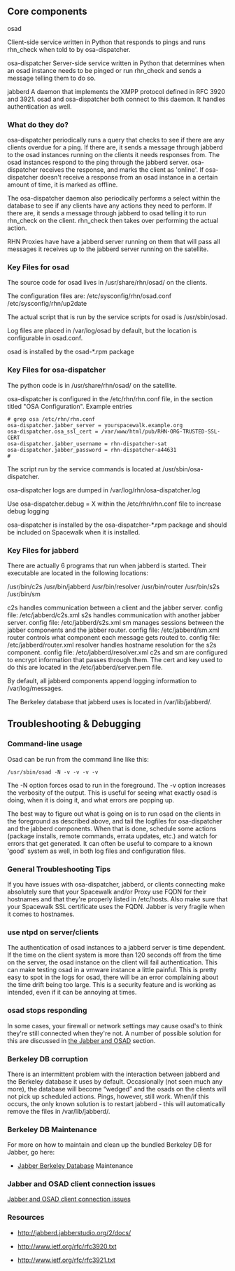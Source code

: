 ## Core components

osad 

 Client-side service written in Python that responds to pings and runs rhn_check when told to by osa-dispatcher.

osa-dispatcher
 Server-side service written in Python that determines when an osad instance needs to be pinged or run rhn_check and sends a message telling them to do so.

jabberd 
 A daemon that implements the XMPP protocol defined in RFC 3920 and 3921. osad and osa-dispatcher both connect to this daemon. It handles authentication as well.
### What do they do?



osa-dispatcher periodically runs a query that checks to see if there are any clients overdue for a ping. If there are, it sends a message through jabberd to the osad instances running on the clients it needs responses from. The osad instances respond to the ping through the jabberd server. osa-dispatcher receives the response, and marks the client as 'online'. If osa-dispatcher doesn't receive a response from an osad instance in a certain amount of time, it is marked as offline.

The osa-dispatcher daemon also periodically performs a select within the database to see if any clients have any actions they need to perform. If there are, it sends a message through jabberd to osad telling it to run rhn_check on the client. rhn_check then takes over performing the actual action.

RHN Proxies have have a jabberd server running on them that will pass all messages it receives up to the jabberd server running on the satellite.
### Key Files for osad

The source code for osad lives in /usr/share/rhn/osad/ on the clients.


The configuration files are:
 /etc/sysconfig/rhn/osad.conf
 /etc/sysconfig/rhn/up2date

The actual script that is run by the service scripts for osad is /usr/sbin/osad.

Log files are placed in /var/log/osad by default, but the location is configurable in osad.conf.

osad is installed by the osad-*.rpm package
### Key Files for osa-dispatcher



The python code is in /usr/share/rhn/osad/ on the satellite.

osa-dispatcher is configured in the /etc/rhn/rhn.conf file, in the section titled "OSA Configuration".
Example entries

    # grep osa /etc/rhn/rhn.conf
    osa-dispatcher.jabber_server = yourspacewalk.example.org
    osa-dispatcher.osa_ssl_cert = /var/www/html/pub/RHN-ORG-TRUSTED-SSL-CERT
    osa-dispatcher.jabber_username = rhn-dispatcher-sat
    osa-dispatcher.jabber_password = rhn-dispatcher-a44631
    # 

The script run by the service commands is located at /usr/sbin/osa-dispatcher.

osa-dispatcher logs are dumped in /var/log/rhn/osa-dispatcher.log

Use osa-dispatcher.debug = X within the /etc/rhn/rhn.conf file to increase debug logging

osa-dispatcher is installed by the osa-dispatcher-*.rpm package and should be included on Spacewalk when it is installed.
### Key Files for jabberd

There are actually 6 programs that run when jabberd is started. Their executable are located in the following locations:

 /usr/bin/c2s
 /usr/bin/jabberd
 /usr/bin/resolver
 /usr/bin/router
 /usr/bin/s2s
 /usr/bin/sm

c2s handles communication between a client and the jabber server.
 config file: /etc/jabberd/c2s.xml
s2s handles communication with another jabber server.
 config file: /etc/jabberd/s2s.xml
sm manages sessions between the jabber components and the jabber router.
 config file: /etc/jabberd/sm.xml
router controls what component each message gets routed to.
 config file: /etc/jabberd/router.xml
resolver handles hostname resolution for the s2s component.
 config file: /etc/jabberd/resolver.xml
c2s and sm are configured to encrypt information that passes through them. The cert and key used to do this are located in the /etc/jabberd/server.pem file.

By default, all jabberd components append logging information to /var/log/messages.

The Berkeley database that jabberd uses is located in /var/lib/jabberd/. 
## Troubleshooting & Debugging

### Command-line usage


Osad can be run from the command line like this:


    /usr/sbin/osad -N -v -v -v -v

 The -N option forces osad to run in the foreground. 
 The -v option increases the verbosity of the output. 
 This is useful for seeing what exactly osad is doing, when it is doing it, and what errors are popping up.

The best way to figure out what is going on is to run osad on the clients in the foreground as described above, and tail the logfiles for osa-dispatcher and the jabberd components. When that is done, schedule some actions (package installs, remote commands, errata updates, etc.) and watch for errors that get generated. It can often be useful to compare to a known 'good' system as well, in both log files and configuration files. 
### General Troubleshooting Tips



If you have issues with osa-dispatcher, jabberd, or clients connecting make absolutely sure that your Spacewalk and/or Proxy use FQDN for their hostnames and that they're properly listed in /etc/hosts.  Also make sure that your Spacewalk SSL certificate uses the FQDN.  Jabber is very fragile when it comes to hostnames.
### use ntpd on server/clients



The authentication of osad instances to a jabberd server is time dependent. If the time on the client system is more than 120 seconds off from the time on the server, the osad instance on the client will fail authentication. This can make testing osad in a vmware instance a little painful. This is pretty easy to spot in the logs for osad, there will be an error complaining about the time drift being too large. This is a security feature and is working as intended, even if it can be annoying at times.
### osad stops responding



In some cases, your firewall or network settings may cause osad's to think they're still connected when they're not. A number of possible solution for this are discussed in [the Jabber and OSAD](JabberAndOSAD) section.
### Berkeley DB corruption



There is an intermittent problem with the interaction between jabberd and the Berkeley database it uses by default. Occasionally (not seen much any more), the database will become “wedged” and the osads on the clients will not pick up scheduled actions. Pings, however, still work. When/if this occurs, the only known solution is to restart jabberd - this will automatically remove the files in /var/lib/jabberd/. 
### Berkeley DB Maintenance



For more on how to maintain and clean up the bundled Berkeley DB for Jabber, go here:
  * [Jabber Berkeley Database](JabberDatabase) Maintenance
### Jabber and OSAD client connection issues

[Jabber and OSAD client connection issues](JabberAndOSAD)

### Resources

 * http://jabberd.jabberstudio.org/2/docs/

 * http://www.ietf.org/rfc/rfc3920.txt
 * http://www.ietf.org/rfc/rfc3921.txt